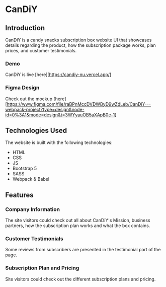 # CanDiY

## Introduction

CanDiY is a candy snacks subscription box website UI that showcases details regarding the product, how the subscription package works, plan prices, and customer testimonials.

### Demo

CanDiY is live [here][https://candiy-nu.vercel.app/]

### Figma Design

Check out the mockup [here][https://www.figma.com/file/raBPnMccDVDWByD9wZdLeb/CanDiY---webpack-project?type=design&node-id=0%3A1&mode=design&t=3WYyauOB5aXApB0e-1]

## Technologies Used

The website is built with the following technologies:

- HTML
- CSS
- JS
- Bootstrap 5
- SASS
- Webpack & Babel

## Features

### Company Information

The site visitors could check out all about CanDiY's Mission, business partners, how the subscription plan works and what the box contains.

### Customer Testimonials

Some reviews from subscribers are presented in the testimonial part of the page.

### Subscription Plan and Pricing

Site visitors could check out the different subscription plans and pricing.
